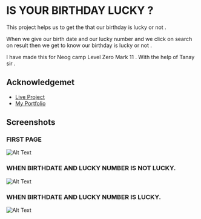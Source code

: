 
# IS YOUR BIRTHDAY LUCKY ?

This project helps us to  get the that our birthday is lucky or not .

When we give our birth date and our lucky number and we click on search on result then we get to know our birthday is lucky or not .

I have made this for Neog camp Level Zero Mark 11 . With the help of Tanay sir .


## Acknowledgemet

 - [Live Project](https://is-your-birthday-lucky-mark11-neog-camp.netlify.app/)
 - [My Portfolio](https://ayush-portfolio-neog-camp.netlify.app/projects.html) 


## Screenshots

### FIRST PAGE
![Alt Text](https://dev-to-uploads.s3.amazonaws.com/uploads/articles/6opofd62onre65jjbwtn.png)

### WHEN BIRTHDATE AND LUCKY NUMBER IS NOT LUCKY.
![Alt Text](https://dev-to-uploads.s3.amazonaws.com/uploads/articles/3dmwrjtzl63y9qlq1j4h.png)

### WHEN BIRTHDATE AND LUCKY NUMBER IS LUCKY.
![Alt Text](https://dev-to-uploads.s3.amazonaws.com/uploads/articles/lr8g7liabtmbd7sm90x2.png)

  
